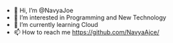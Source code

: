 - 👋 Hi, I’m @NavyaJoe
- 👀 I’m interested in Programming and New Technology
- 🌱 I’m currently learning Cloud
- 📫 How to reach me https://github.com/NavyaAjce/

<!---
NavyaAjce/NavyaAjce is a ✨ special ✨ repository because its `README.md` (this file) appears on your GitHub profile.
You can click the Preview link to take a look at your changes.
--->
